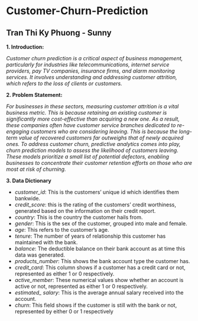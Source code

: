 ﻿# Customer-Churn-Prediction
 ## Tran Thi Ky Phuong - Sunny 
**1. Introduction:**

*Customer churn prediction is a critical aspect of business management, particularly for industries like telecommunications, internet service providers, pay TV companies, insurance firms, and alarm monitoring services. It involves understanding and addressing customer attrition, which refers to the loss of clients or customers.*

**2. Problem Statement:**

*For businesses in these sectors, measuring customer attrition is a vital business metric. This is because retaining an existing customer is significantly more cost-effective than acquiring a new one. As a result, these companies often have customer service branches dedicated to re-engaging customers who are considering leaving. This is because the long-term value of recovered customers far outweighs that of newly acquired ones.*
*To address customer churn, predictive analytics comes into play, churn prediction models to assess the likelihood of customers leaving. These models prioritize a small list of potential defectors, enabling businesses to concentrate their customer retention efforts on those who are most at risk of churning.*

**3. Data Dictionary**
- *customer_id*: This is the customers’ unique id which identifies them bankwide.
- *credit_score*: this is the rating of the customers’ credit worthiness, generated based on the information on their credit report.
- *country*: This is the country the customer hails from.
- *gender*: This is the sex of the customer, grouped into male and female.
- *age*: This refers to the customer’s age.
- *tenure*: The number of years of relationship this customer has maintained with the bank.
- *balance*: The deductible balance on their bank account as at time this data was generated.
- *products_number*: This shows the bank account type the customer has.
- *credit_card*: This column shows if a customer has a credit card or not, represented as either 1 or 0 respectively.
- *active_member*: These numerical values show whether an account is active or not, represented as either 1 or 0 respectively.
- *estimated_ salary*: This is the average annual salary received into the account.
- *churn*: This field shows if the customer is still with the bank or not, represented by either 0 or 1 respectively
  
